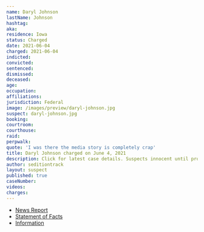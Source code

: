 ```yaml
---
name: Daryl Johnson
lastName: Johnson
hashtag:
aka:
residence: Iowa
status: Charged
date: 2021-06-04
charged: 2021-06-04
indicted:
convicted:
sentenced:
dismissed:
deceased:
age:
occupation:
affiliations:
jurisdiction: Federal
image: /images/preview/daryl-johnson.jpg
suspect: daryl-johnson.jpg
booking:
courtroom:
courthouse:
raid:
perpwalk:
quote: 'I was there the media story is completely crap'
title: Daryl Johnson charged on June 4, 2021
description: Click for latest case details. Suspects innocent until proven guilty.
author: seditiontrack
layout: suspect
published: true
caseNumber:
videos:
charges:
---
```

- [News Report](https://globegazette.com/community/mcpress/news/st-ansgar-man-and-his-son-arrested-for-alleged-involvement-in-january-u-s-capitol/article_b933ccd3-4b4f-5133-b737-78c3c0886510.html)
- [Statement of Facts](https://www.justice.gov/usao-dc/case-multi-defendant/file/1403436/download)
- [Information](https://extremism.gwu.edu/sites/g/files/zaxdzs2191/f/Daryl%20and%20Daniel%20Johnson%20Information.pdf)
